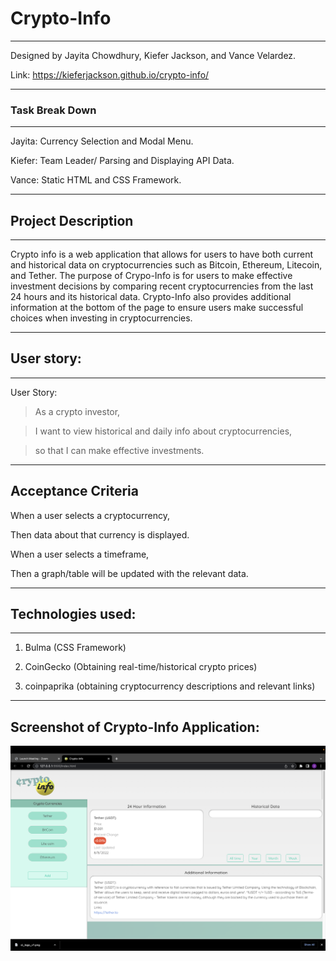 # Crypto-Info

---

Designed by Jayita Chowdhury, Kiefer Jackson, and Vance Velardez.

<!-- Here is the link to Crypto-Info deployed applications -->

Link: https://kieferjackson.github.io/crypto-info/

---

### Task Break Down

---

Jayita: Currency Selection and Modal Menu.

Kiefer: Team Leader/ Parsing and Displaying API Data.

Vance: Static HTML and CSS Framework.

---

<!-- Project Description -->

## Project Description

---

Crypto info is a web application that allows for users to have both current and historical data on cryptocurrencies such as Bitcoin, Ethereum, Litecoin, and Tether. The purpose of Crypo-Info is for users to make effective investment decisions by comparing recent cryptocurrencies from the last 24 hours and its historical data. Crypto-Info also provides additional information at the bottom of the page to ensure users make successful choices when investing in cryptocurrencies.

---

## User story:

---

User Story:

> As a crypto investor,

> I want to view historical and daily info about cryptocurrencies,

> so that I can make effective investments.

---

## Acceptance Criteria

When a user selects a cryptocurrency,

Then data about that currency is displayed.

When a user selects a timeframe,

Then a graph/table will be updated with the relevant data.

---

<!-- CSS Framework (other than Bootstrap) and  two server-side APIs -->

## Technologies used:

---

1. Bulma (CSS Framework)

2. CoinGecko (Obtaining real-time/historical crypto prices)

3. coinpaprika (obtaining cryptocurrency descriptions and relevant links)

---

<!-- Screenshot of Crypto-Info Application -->

## Screenshot of Crypto-Info Application:

<img src="./assets/images/crypto_info_readme_pic.png">
